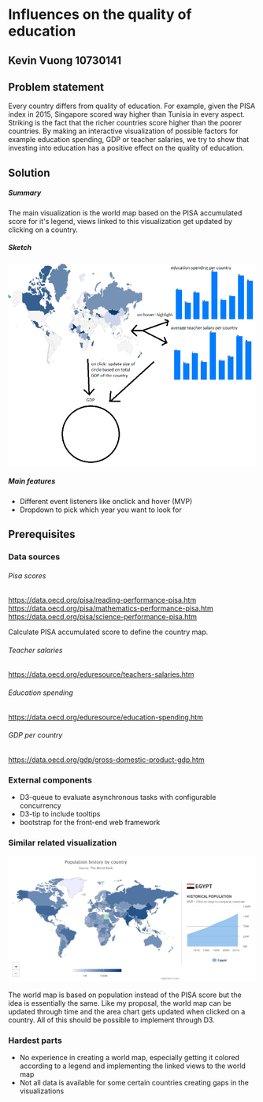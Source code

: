 # Influences on the quality of education
## Kevin Vuong 10730141

## Problem statement
Every country differs from quality of education.
For example, given the PISA index in 2015, Singapore scored way higher than Tunisia in every aspect.
Striking is the fact that the richer countries score higher than the poorer countries.
By making an interactive visualization of possible factors for example education spending, GDP or teacher salaries,
we try to show that investing into education has a positive effect on the quality of education.

## Solution

##### Summary
The main visualization is the world map based on the PISA accumulated score for it's legend,
views linked to this visualization get updated by clicking on a country.

##### Sketch
![](doc/sketch.png)

##### Main features
- Different event listeners like onclick and hover (MVP)
- Dropdown to pick which year you want to look for

## Prerequisites

### Data sources

###### Pisa scores
https://data.oecd.org/pisa/reading-performance-pisa.htm  
https://data.oecd.org/pisa/mathematics-performance-pisa.htm  
https://data.oecd.org/pisa/science-performance-pisa.htm

Calculate PISA accumulated score to define the country map.

###### Teacher salaries
https://data.oecd.org/eduresource/teachers-salaries.htm

###### Education spending
https://data.oecd.org/eduresource/education-spending.htm

###### GDP per country
https://data.oecd.org/gdp/gross-domestic-product-gdp.htm

### External components
- D3-queue to evaluate asynchronous tasks with configurable concurrency
- D3-tip to include tooltips
- bootstrap for the front-end web framework

### Similar related visualization
![](doc/similarvisualization.png)

The world map is based on population instead of the PISA score but the idea is essentially the same.
Like my proposal, the world map can be updated through time and the area chart gets updated when clicked on a country. All of this should be possible to implement through D3.

### Hardest parts
- No experience in creating a world map, especially getting it colored according to a legend and implementing the linked views to the world map
- Not all data is available for some certain countries creating gaps in the visualizations
